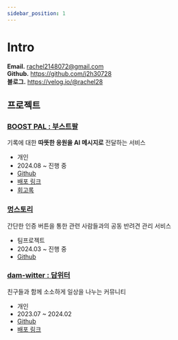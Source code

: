 ```yaml
---
sidebar_position: 1
---
```


# Intro

**Email.** rachel2148072@gmail.com<br/>
**Github.** https://github.com/j2h30728<br/>
**블로그.** https://velog.io/@rachel28

## 프로젝트

### [BOOST PAL : 부스트팔](./boost-pal/intro.md)

기록에 대한 **따뜻한 응원을 AI 메시지로** 전달하는 서비스

- 개인
- 2024.08 ~ 진행 중
- [Github](https://github.com/j2h30728/boost-pal?tab=readme-ov-file#boost-pal--%EB%B6%80%EC%8A%A4%ED%8A%B8-%ED%8C%94)
- [배포 링크](https://boostpal.vercel.app/)
- [회고록](https://velog.io/@rachel28/boost-pal)

### [멍스토리](./moeng-story/intro.md)

간단한 인증 버튼을 통한 관련 사람들과의 공동 반려견 관리 서비스

- 팀프로젝트
- 2024.03 ~ 진행 중
- [Github](https://github.com/meong-story/meong-story-FE)

### [dam-witter : 담위터](./dam-witter/intro.md)

친구들과 함께 소소하게 일상을 나누는 커뮤니티

- 개인
- 2023.07 ~ 2024.02
- [Github](https://github.com/j2h30728/dam-witter)
- [배포 링크](https://dam-witter.vercel.app/log-in)
